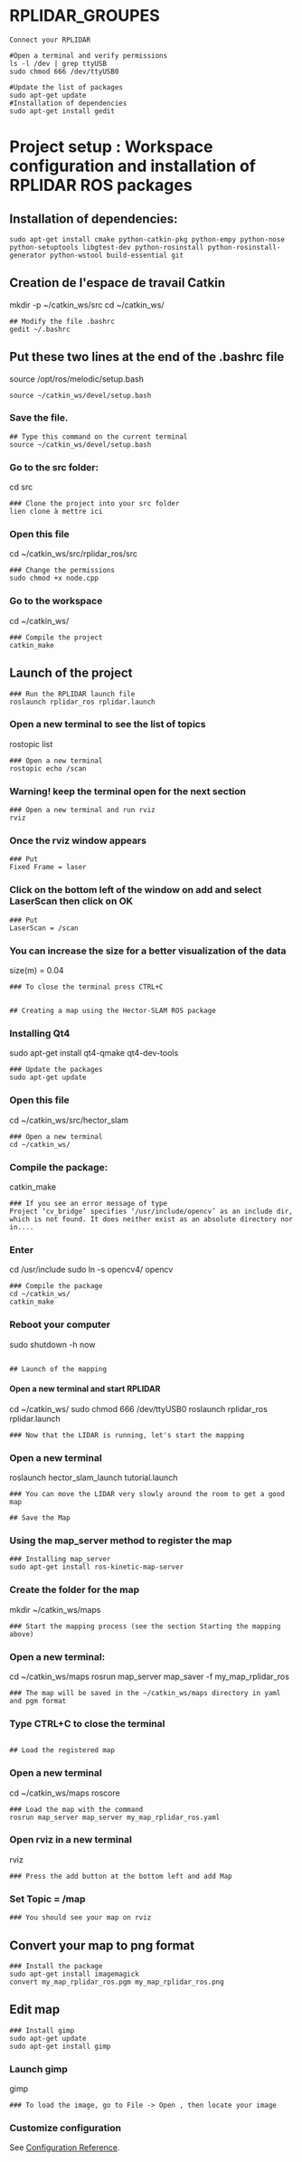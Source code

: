 # RPLIDAR_GROUPES

```
Connect your RPLIDAR

#Open a terminal and verify permissions
ls -l /dev | grep ttyUSB
sudo chmod 666 /dev/ttyUSB0

#Update the list of packages
sudo apt-get update
#Installation of dependencies
sudo apt-get install gedit

```

# Project setup : Workspace configuration and installation of RPLIDAR ROS packages
## Installation of dependencies:
```
sudo apt-get install cmake python-catkin-pkg python-empy python-nose python-setuptools libgtest-dev python-rosinstall python-rosinstall-generator python-wstool build-essential git
```
## Creation de l'espace de travail Catkin
mkdir -p ~/catkin_ws/src
cd ~/catkin_ws/
```
## Modify the file .bashrc
gedit ~/.bashrc
```
## Put these two lines at the end of the .bashrc file
source /opt/ros/melodic/setup.bash
```
source ~/catkin_ws/devel/setup.bash
```
### Save the file.
```
## Type this command on the current terminal
source ~/catkin_ws/devel/setup.bash
```
### Go to the src folder: 
cd src
```
### Clone the project into your src folder
lien clone à mettre ici
```
### Open this file
cd ~/catkin_ws/src/rplidar_ros/src
```
### Change the permissions
sudo chmod +x node.cpp
```
### Go to the workspace
cd ~/catkin_ws/
```
### Compile the project
catkin_make
```

## Launch of the project
```
### Run the RPLIDAR launch file
roslaunch rplidar_ros rplidar.launch
```
### Open a new terminal to see the list of topics
rostopic list
```
### Open a new terminal
rostopic echo /scan
```
### Warning! keep the terminal open for the next section
```
### Open a new terminal and run rviz
rviz
```
### Once the rviz window appears
```
### Put
Fixed Frame = laser
```
### Click on the bottom left of the window on add and select LaserScan then click on OK
```
### Put
LaserScan = /scan
```
### You can increase the size for a better visualization of the data
size(m) = 0.04
```
### To close the terminal press CTRL+C


## Creating a map using the Hector-SLAM ROS package
```
### Installing Qt4
sudo apt-get install qt4-qmake qt4-dev-tools
```
### Update the packages
sudo apt-get update
```
### Open this file
cd ~/catkin_ws/src/hector_slam
```
### Open a new terminal 
cd ~/catkin_ws/
```
### Compile the package:
catkin_make
```
### If you see an error message of type
Project ‘cv_bridge’ specifies ‘/usr/include/opencv’ as an include dir, which is not found. It does neither exist as an absolute directory nor in....
```
### Enter 
cd /usr/include
sudo ln -s opencv4/ opencv
```
### Compile the package
cd ~/catkin_ws/
catkin_make
```
### Reboot your computer
sudo shutdown -h now
```

## Launch of the mapping
```
#### Open a new terminal and start RPLIDAR
cd ~/catkin_ws/
sudo chmod 666 /dev/ttyUSB0
roslaunch rplidar_ros rplidar.launch
```
### Now that the LIDAR is running, let's start the mapping
```
### Open a new terminal
roslaunch hector_slam_launch tutorial.launch
```
### You can move the LIDAR very slowly around the room to get a good map

## Save the Map
```
### Using the map_server method to register the map
```
### Installing map_server
sudo apt-get install ros-kinetic-map-server
```
### Create the folder for the map
mkdir ~/catkin_ws/maps
```
### Start the mapping process (see the section Starting the mapping above)
```
### Open a new terminal:
cd ~/catkin_ws/maps
rosrun map_server map_saver -f my_map_rplidar_ros
```
### The map will be saved in the ~/catkin_ws/maps directory in yaml and pgm format
```
### Type CTRL+C to close the terminal
```

## Load the registered map
```
### Open a new terminal
cd ~/catkin_ws/maps
roscore
```
### Load the map with the command
rosrun map_server map_server my_map_rplidar_ros.yaml
```
### Open rviz in a new terminal
rviz
```
### Press the add button at the bottom left and add Map
```
### Set Topic = /map
```
### You should see your map on rviz
```

## Convert your map to png format
```
### Install the package
sudo apt-get install imagemagick
convert my_map_rplidar_ros.pgm my_map_rplidar_ros.png
```

## Edit map
```
### Install gimp
sudo apt-get update
sudo apt-get install gimp
```
### Launch gimp
gimp
```
### To load the image, go to File -> Open , then locate your image
```
### Customize configuration
See [Configuration Reference](https://automaticaddison.com/how-to-build-an-indoor-map-using-ros-and-lidar-based-slam/).










